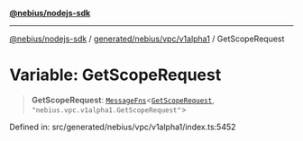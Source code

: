 [**@nebius/nodejs-sdk**](../../../../../README.md)

---

[@nebius/nodejs-sdk](../../../../../README.md) / [generated/nebius/vpc/v1alpha1](../README.md) / GetScopeRequest

# Variable: GetScopeRequest

> **GetScopeRequest**: [`MessageFns`](../../../../../runtime/protos/core/interfaces/MessageFns.md)\<[`GetScopeRequest`](../interfaces/GetScopeRequest.md), `"nebius.vpc.v1alpha1.GetScopeRequest"`\>

Defined in: src/generated/nebius/vpc/v1alpha1/index.ts:5452
